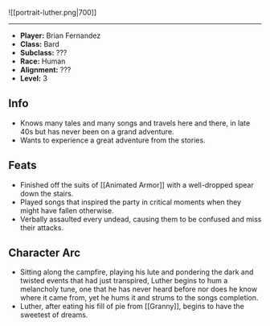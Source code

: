  ![[portrait-luther.png|700]]

---
* **Player:** Brian Fernandez
* **Class:** Bard
* **Subclass:** ???
* **Race:** Human
* **Alignment:** ???
* **Level:** 3

## Info
* Knows many tales and many songs and travels here and there, in late 40s but has never been on a grand adventure.
* Wants to experience a great adventure from the stories.

## Feats
* Finished off the suits of [[Animated Armor]] with a well-dropped spear down the stairs.
* Played songs that inspired the party in critical moments when they might have fallen otherwise.
* Verbally assaulted every undead, causing them to be confused and miss their attacks.

## Character Arc
* Sitting along the campfire, playing his lute and pondering the dark and twisted events that had just transpired, Luther begins to hum a melancholy tune, one that he has never heard before nor does he know where it came from, yet he hums it and strums to the songs completion.
* Luther, after eating his fill of pie from [[Granny]], begins to have the sweetest of dreams.

